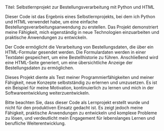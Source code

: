Titel: Selbstlernprojekt zur Bestellungsverarbeitung mit Python und HTML

Dieser Code ist das Ergebnis eines Selbstlernprojekts, bei dem ich Python und HTML verwendet habe, um eine einfache Bestellungsverarbeitungsanwendung zu erstellen. Das Projekt demonstriert meine Fähigkeit, mich eigenständig in neue Technologien einzuarbeiten und praktische Anwendungen zu entwickeln.

Der Code ermöglicht die Verarbeitung von Bestellungsdaten, die über ein HTML-Formular gesendet werden. Die Formulardaten werden in einer Textdatei gespeichert, um eine Bestellhistorie zu führen. Anschließend wird eine HTML-Seite generiert, um eine übersichtliche Anzeige der Bestellungsdaten zu ermöglichen.

Dieses Projekt diente als Test meiner Programmierfähigkeiten und meiner Fähigkeit, neue Konzepte selbstständig zu erlernen und umzusetzen. Es ist ein Beispiel für meine Motivation, kontinuierlich zu lernen und mich in der Softwareentwicklung weiterzuentwickeln.

Bitte beachten Sie, dass dieser Code als Lernprojekt erstellt wurde und nicht für den produktiven Einsatz gedacht ist. Es zeigt jedoch meine Fähigkeit, praktische Anwendungen zu entwickeln und komplexe Probleme zu lösen, und verdeutlicht mein Engagement für lebenslanges Lernen und berufliche Weiterentwicklung.
